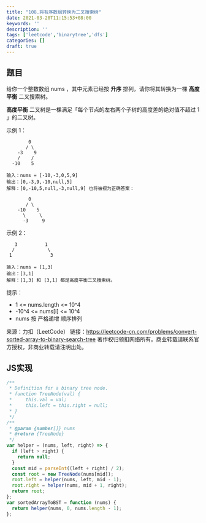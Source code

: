 ```yaml
---
title: "108.将有序数组转换为二叉搜索树"
date: 2021-03-20T11:15:53+08:00
keywords: ''
description: ''
tags: ['leetcode','binarytree','dfs']
categories: []
draft: true
---
```


## 题目

给你一个整数数组 nums ，其中元素已经按 **升序** 排列，请你将其转换为一棵 **高度平衡** 二叉搜索树。

**高度平衡** 二叉树是一棵满足「每个节点的左右两个子树的高度差的绝对值不超过 1 」的二叉树。

示例 1：
```
        0
       / \ 
    -3    9
    /    /
  -10    5

输入：nums = [-10,-3,0,5,9]   
输出：[0,-3,9,-10,null,5]   
解释：[0,-10,5,null,-3,null,9] 也将被视为正确答案：

        0
       / \ 
    -10    5
      \     \
      -3     9
```


示例 2：
```
   3          1 
  /            \
 1              3

输入：nums = [1,3]     
输出：[3,1]    
解释：[1,3] 和 [3,1] 都是高度平衡二叉搜索树。   
```

提示：

- 1 <= nums.length <= 10^4    
- -10^4 <= nums[i] <= 10^4   
- nums 按 严格递增 顺序排列   

来源：力扣（LeetCode）
链接：https://leetcode-cn.com/problems/convert-sorted-array-to-binary-search-tree
著作权归领扣网络所有。商业转载请联系官方授权，非商业转载请注明出处。


## JS实现

```javascript
/**
 * Definition for a binary tree node.
 * function TreeNode(val) {
 *     this.val = val;
 *     this.left = this.right = null;
 * }
 */
/**
 * @param {number[]} nums
 * @return {TreeNode}
 */
var helper = (nums, left, right) => {
  if (left > right) {
    return null;
  }
  const mid = parseInt((left + right) / 2);
  const root = new TreeNode(nums[mid]);
  root.left = helper(nums, left, mid - 1);
  root.right = helper(nums, mid + 1, right);
  return root;
};
var sortedArrayToBST = function (nums) {
  return helper(nums, 0, nums.length - 1);
};
```
